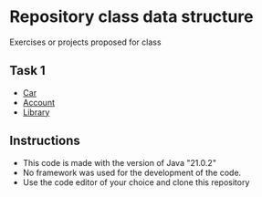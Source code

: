 # Repository class data structure
Exercises or projects proposed for class
## Task 1

- [Car](https://github.com/Jd50153/Data_Structure_Code/tree/main/src/src/main/java/data/structure/project1/car)
- [Account](https://github.com/Jd50153/Data_Structure_Code/tree/main/src/src/main/java/data/structure/project1/account)
- [Library](https://github.com/Jd50153/Data_Structure_Code/tree/main/src/src/main/java/data/structure/project1/library)
## Instructions
- This code is made with the version of Java "21.0.2"
- No framework was used for the development of the code.
- Use the code editor of your choice and clone this repository
